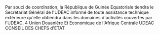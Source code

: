 Par souci de coordination, la République de Guinée Equatoriale tiendra le Secrétariat Général de l'UDEAC informé de toute assistance technique extérieure qu'elle obtiendra dans les domaines d'activités couvertes par l'UDEAC.
4
Union Douanière Et Economique de l'Afrique Centrale UDEAC
CONSEIL DES CHEFS d'ETAT